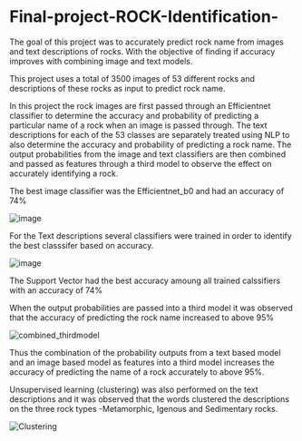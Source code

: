 # Final-project-ROCK-Identification-
The goal of this project was to accurately predict rock name from images and text descriptions of rocks. With the objective of finding if accuracy improves with combining image and text models.

This project uses a total of 3500 images of 53 different rocks and descriptions of these rocks as input to predict rock name.

In this project the rock images are first passed through an Efficientnet classifier to determine the accuracy and probability of predicting a particular name of a rock when an image is passed through. The text descriptions for each of the 53 classes are separately treated using NLP to also determine the accuracy and probability of predicting a rock name. The output probabilities from the image and text classifiers are then combined and passed as features through a third model to observe the effect on accurately identifying a rock.  

The best image classifier was the Efficientnet_b0 and had an accuracy of 74%

![image](https://github.com/tombra1984/Final-project-ROCK-Identification-/assets/127909963/c97f3d9d-23db-4ca3-b3af-cb4f61bd2b39)

For the Text descriptions several classifiers were trained in order to identify the best classsifer based on accuracy. 

![image](https://github.com/tombra1984/Final-project-ROCK-Identification-/assets/127909963/69f2ecc3-6cd4-4f3b-8d71-3bb17d2df6ab)

The Support Vector had the best accuracy amoung all trained calssifiers with an accuracy of 74%

When the output probabilities are passed into a third model it was observed that the accuracy of predicting the rock name increased to above 95%

![combined_thirdmodel](https://github.com/tombra1984/Final-project-ROCK-Identification-/assets/127909963/d60b91f0-16f8-4756-b1d2-0a1e756c4fdd)

Thus the combination of the probability outputs from a text based model and an image based model as features into a third model increases the accuracy of predicting the name of a rock accurately to above 95%.


Unsupervised learning (clustering) was also performed on the text descriptions and it was observed that the words clustered the descriptions on the three rock types -Metamorphic, Igenous and Sedimentary rocks.


![Clustering](https://github.com/tombra1984/Final-project-ROCK-Identification-/assets/127909963/0ca0a88c-f0f3-4191-a592-42910184c055)
